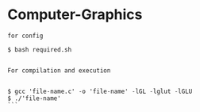 # Computer-Graphics

``````
for config

$ bash required.sh


For compilation and execution


$ gcc 'file-name.c' -o 'file-name' -lGL -lglut -lGLU
$ ./'file-name'
```


